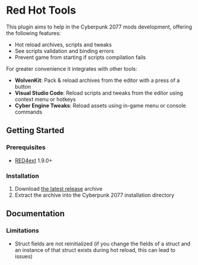# Red Hot Tools

This plugin aims to help in the Cyberpunk 2077 mods development, offering the following features:

- Hot reload archives, scripts and tweaks
- See scripts validation and binding errors 
- Prevent game from starting if scripts compilation fails 

For greater convenience it integrates with other tools:

- **WolvenKit**: Pack & reload archives from the editor with a press of a button
- **Visual Studio Code**: Reload scripts and tweaks from the editor using context menu or hotkeys
- **Cyber Engine Tweaks**: Reload assets using in-game menu or console commands

## Getting Started

### Prerequisites

- [RED4ext](https://docs.red4ext.com/getting-started/installing-red4ext) 1.9.0+

### Installation

1. Download [the latest release](https://github.com/psiberx/cp2077-red-hot-tools/releases) archive
2. Extract the archive into the Cyberpunk 2077 installation directory

## Documentation

### Limitations

- Struct fields are not reinitialized (if you change the fields of a struct and an instance of that struct exists during hot reload, this can lead to issues)
